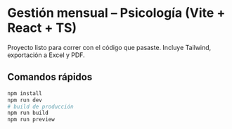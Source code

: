 # Gestión mensual – Psicología (Vite + React + TS)

Proyecto listo para correr con el código que pasaste. Incluye Tailwind, exportación a Excel y PDF.

## Comandos rápidos
```bash
npm install
npm run dev
# build de producción
npm run build
npm run preview
```
